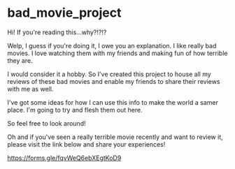 # bad_movie_project

Hi! If you're reading this...why?!?!?

Welp, I guess if you're doing it, I owe you an explanation. I like really bad movies. I love watching them with my friends and making fun of how terrible they are.

I would consider it a hobby. So I've created this project to house all my reviews of these bad movies and enable my friends to share their reviews with me as well.

I've got some ideas for how I can use this info to make the world a samer place. I'm going to try and flesh them out here.

So feel free to look around!

Oh and if you've seen a really terrible movie recently and want to review it, please visit the link below and share your experiences!

https://forms.gle/fqvWeQ6ebXEgtKoD9
